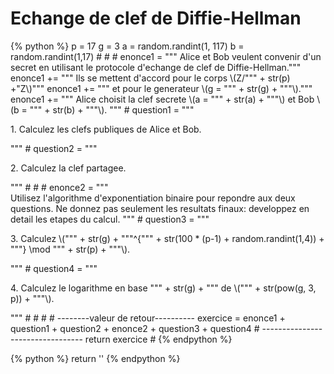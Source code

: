 Echange de clef de Diffie-Hellman
=================================

{% python %}
	p = 17
	g = 3
	a = random.randint(1, 117)
	b = random.randint(1,17)
	\# 
	\# 
	\#
	enonce1 = """ <span class="exoSummary"> Alice et Bob veulent convenir d'un secret en utilisant le protocole d'echange de clef de Diffie-Hellman."""
	enonce1 += """ Ils se mettent d'accord pour le corps \\(Z/""" + str(p) +"Z\\)"""
	enonce1 += """ et pour le generateur \\(g = """ + str(g) + """\\)."""
	enonce1 += """ Alice choisit la clef secrete \\(a = """ + str(a) + """\\) et Bob \\(b = """ + str(b) + """\\). </span>"""
	\# 
	question1 = """<p class="exoQuestion"> 1. Calculez les clefs publiques de Alice et Bob. </p>"""
	\# 
	question2 = """<p class="exoQuestion"> 2. Calculez la clef partagee. </p>"""
	\# 
	\# 
	\# 
	enonce2 = """ <br/><span class="exoSummary"> Utilisez l'algorithme d'exponentiation binaire pour repondre aux
		deux questions. Ne donnez pas seulement les resultats finaux:
		developpez en detail les etapes du calcul. </span>"""
	\# 
	question3 = """<p class="exoQuestion"> 3. Calculez \\(""" + str(g) + """^{""" + str(100 * (p-1) + random.randint(1,4)) + """} \mod """ + str(p) + """\\). </p>"""
	\# 
	question4 = """<p class="exoQuestion"> 4. Calculez le logarithme en base """ +  str(g) + """ de \\(""" + str(pow(g, 3, p)) + """\\). </p>"""
	\# 
	\# 
	\# 
	\# --------valeur de retour----------
	exercice = enonce1 + question1 + question2 + enonce2 + question3 + question4
	\# ---------------------------------
	return exercice
	\# 
{% endpython %}

{% python %}
return ''
{% endpython %}